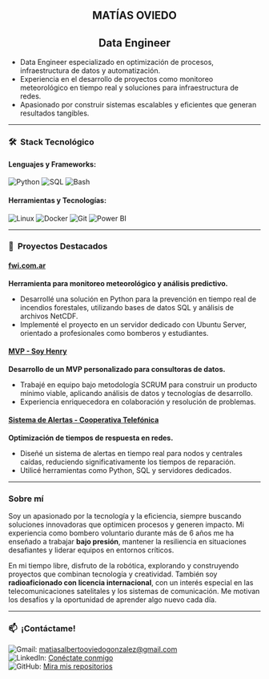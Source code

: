 <h2 align="center">
MATÍAS OVIEDO
</h2>

<h2 align="center">
Data Engineer
</h2>

- Data Engineer especializado en optimización de procesos, infraestructura de datos y automatización.  
- Experiencia en el desarrollo de proyectos como monitoreo meteorológico en tiempo real y soluciones para infraestructura de redes.  
- Apasionado por construir sistemas escalables y eficientes que generan resultados tangibles.

---

### 🛠 &nbsp;Stack Tecnológico
#### **Lenguajes y Frameworks:**
![Python](https://img.shields.io/badge/-Python-3776AB?style=flat&logo=python&logoColor=white)
![SQL](https://img.shields.io/badge/-SQL-4479A1?style=flat&logo=mysql&logoColor=white)
![Bash](https://img.shields.io/badge/-Bash-4EAA25?style=flat&logo=gnu-bash&logoColor=white)

#### **Herramientas y Tecnologías:**
![Linux](https://img.shields.io/badge/-Linux-FCC624?style=flat&logo=linux&logoColor=black)
![Docker](https://img.shields.io/badge/-Docker-2496ED?style=flat&logo=docker&logoColor=white)
![Git](https://img.shields.io/badge/-Git-F05032?style=flat&logo=git&logoColor=white)
![Power BI](https://img.shields.io/badge/-Power%20BI-F2C811?style=flat&logo=power-bi&logoColor=black)

---

### 🚀 &nbsp;Proyectos Destacados
#### [fwi.com.ar](https://github.com/matiasoviedo28/fwi)
**Herramienta para monitoreo meteorológico y análisis predictivo.**  
- Desarrollé una solución en Python para la prevención en tiempo real de incendios forestales, utilizando bases de datos SQL y análisis de archivos NetCDF.  
- Implementé el proyecto en un servidor dedicado con Ubuntu Server, orientado a profesionales como bomberos y estudiantes.

#### [MVP - Soy Henry](https://github.com/matiasoviedo28/mvp-henry)
**Desarrollo de un MVP personalizado para consultoras de datos.**  
- Trabajé en equipo bajo metodología SCRUM para construir un producto mínimo viable, aplicando análisis de datos y tecnologías de desarrollo.  
- Experiencia enriquecedora en colaboración y resolución de problemas.

#### [Sistema de Alertas - Cooperativa Telefónica](https://github.com/matiasoviedo28/sistema-alertas)
**Optimización de tiempos de respuesta en redes.**  
- Diseñé un sistema de alertas en tiempo real para nodos y centrales caídas, reduciendo significativamente los tiempos de reparación.  
- Utilicé herramientas como Python, SQL y servidores dedicados.

---
### **Sobre mí**
Soy un apasionado por la tecnología y la eficiencia, siempre buscando soluciones innovadoras que optimicen procesos y generen impacto. Mi experiencia como bombero voluntario durante más de 6 años me ha enseñado a trabajar **bajo presión**, mantener la resiliencia en situaciones desafiantes y liderar equipos en entornos críticos.

En mi tiempo libre, disfruto de la robótica, explorando y construyendo proyectos que combinan tecnología y creatividad. También soy **radioaficionado con licencia internacional**, con un interés especial en las telecomunicaciones satelitales y los sistemas de comunicación. Me motivan los desafíos y la oportunidad de aprender algo nuevo cada día.

---

### 📫 &nbsp;¡Contáctame!
![Gmail](https://img.shields.io/badge/-Gmail-D14836?style=flat&logo=gmail&logoColor=white): matiasalbertooviedogonzalez@gmail.com  
![LinkedIn](https://img.shields.io/badge/-LinkedIn-0A66C2?style=flat&logo=linkedin&logoColor=white): [Conéctate conmigo](https://www.linkedin.com/in/matias-alberto-oviedo-gonzalez/)  
![GitHub](https://img.shields.io/badge/-GitHub-181717?style=flat&logo=github&logoColor=white): [Mira mis repositorios](https://github.com/matiasoviedo28)
